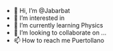 - 👋 Hi, I’m @Jabarbat
- 👀 I’m interested in 
- 🌱 I’m currently learning Physics
- 💞️ I’m looking to collaborate on ...
- 📫 How to reach me Puertollano

<!---
Jabarbat/Jabarbat is a ✨ special ✨ repository because its `README.md` (this file) appears on your GitHub profile.
You can click the Preview link to take a look at your changes.
--->
